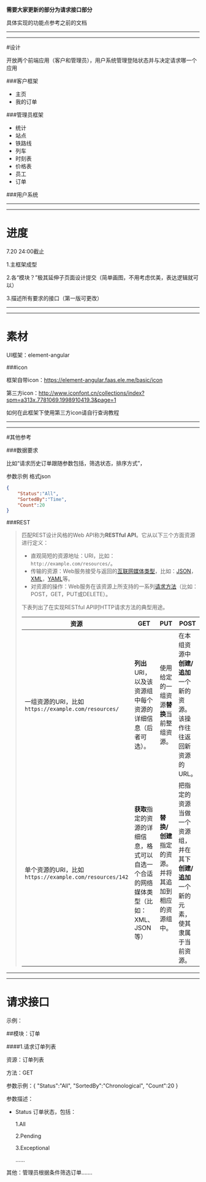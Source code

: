 **需要大家更新的部分为请求接口部分**

具体实现的功能点参考之前的文档

______

_______

#设计

开放两个前端应用（客户和管理员），用户系统管理登陆状态并与决定请求哪一个应用

###客户框架

+ 主页
+ 我的订单



###管理员框架

+ 统计
+ 站点
+ 铁路线
+ 列车
+ 时刻表
+ 价格表
+ 员工
+ 订单



###用户系统

_______

_____

# 进度

7.20 24:00截止

1.主框架成型

2.各“模块？”极其延伸子页面设计提交（简单画图，不用考虑优美，表达逻辑就可以）

3.描述所有要求的接口（第一版可更改）

_____

______

# 素材

UI框架：element-angular 

###icon

框架自带icon：https://element-angular.faas.ele.me/basic/icon

第三方icon：http://www.iconfont.cn/collections/index?spm=a313x.7781069.1998910419.3&page=1

如何在此框架下使用第三方icon请自行查询教程

______

_______

#其他参考

###数据要求

比如“请求历史订单跟随参数包括，筛选状态，排序方式”，

参数示例 格式json

```json
{
    "Status":"All",
    "SortedBy":"Time",
    "Count":20
}
```



###REST

> 匹配REST设计风格的Web API称为**RESTful API**。它从以下三个方面资源进行定义：
>
> - 直观简短的资源地址：URI，比如：`http://example.com/resources/`。
> - 传输的资源：Web服务接受与返回的[互联网媒体类型](https://zh.wikipedia.org/wiki/%E4%BA%92%E8%81%94%E7%BD%91%E5%AA%92%E4%BD%93%E7%B1%BB%E5%9E%8B)，比如：[JSON](https://zh.wikipedia.org/wiki/JSON)，[XML](https://zh.wikipedia.org/wiki/XML)，[YAML](https://zh.wikipedia.org/wiki/YAML)等。
> - 对资源的操作：Web服务在该资源上所支持的一系列[请求方法](https://zh.wikipedia.org/wiki/%E8%B6%85%E6%96%87%E6%9C%AC%E4%BC%A0%E8%BE%93%E5%8D%8F%E8%AE%AE#%E8%AF%B7%E6%B1%82%E6%96%B9%E6%B3%95)（比如：POST，GET，PUT或DELETE）。
>
> 下表列出了在实现RESTful API时HTTP请求方法的典型用途。
>
> | 资源                                                   | GET                                                          | PUT                                                   | POST                                                         | DELETE               |
> | ------------------------------------------------------ | ------------------------------------------------------------ | ----------------------------------------------------- | ------------------------------------------------------------ | -------------------- |
> | 一组资源的URI，比如`https://example.com/resources/`    | **列出**URI，以及该资源组中每个资源的详细信息（后者可选）。  | 使用给定的一组资源**替换**当前整组资源。              | 在本组资源中**创建/追加**一个新的资源。该操作往往返回新资源的URL。 | **删除**整组资源。   |
> | 单个资源的URI，比如`https://example.com/resources/142` | **获取**指定的资源的详细信息，格式可以自选一个合适的网络媒体类型（比如：XML、JSON等） | **替换/创建**指定的资源。并将其追加到相应的资源组中。 | 把指定的资源当做一个资源组，并在其下**创建/追加**一个新的元素，使其隶属于当前资源。 | **删除**指定的元素。 |
>
> 

______

_____



# 请求接口

示例：

##模块：订单

####1.请求订单列表

资源：订单列表

方法：GET

参数示例：{ "Status":"All", "SortedBy":"Chronological", "Count":20 }

参数描述：

+ Status 订单状态，包括：

  1.All 

  2.Pending

  3.Exceptional

  ......

  

其他：管理员根据条件筛选订单…….

















